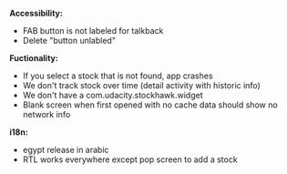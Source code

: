 __Accessibility:__
* FAB button is not labeled for talkback
* Delete "button unlabled"

__Fuctionality:__
* If you select a stock that is not found, app crashes
* We don't track stock over time (detail activity with historic info)
* We don't have a com.udacity.stockhawk.widget
* Blank screen when first opened with no cache data should show no network info

__i18n:__
* egypt release in arabic
* RTL works everywhere except pop screen to add a stock
